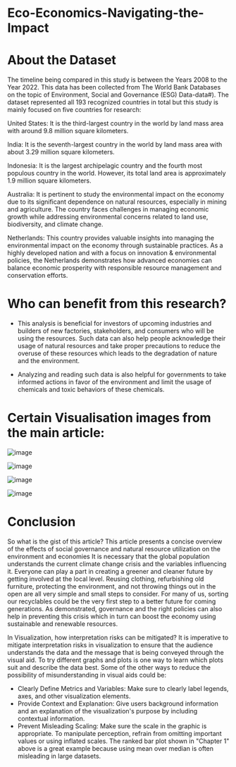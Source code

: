 # Eco-Economics-Navigating-the-Impact
# About the Dataset

The timeline being compared in this study is between the Years 2008 to the Year 2022. This data has been collected from The World Bank Databases on the topic of Environment, Social and Governance (ESG) Data-data#). The dataset represented all 193 recognized countries in total but this study is mainly focused on five countries for research:

United States: It is the third-largest country in the world by land mass area with around 9.8 million square kilometers.

India: It is the seventh-largest country in the world by land mass area with about 3.29 million square kilometers.

Indonesia: It is the largest archipelagic country and the fourth most populous country in the world. However, its total land area is approximately 1.9 million square kilometers.

Australia: It is pertinent to study the environmental impact on the economy due to its significant dependence on natural resources, especially in mining and agriculture. The country faces challenges in managing economic growth while addressing environmental concerns related to land use, biodiversity, and climate change.

Netherlands: This country provides valuable insights into managing the environmental impact on the economy through sustainable practices. As a highly developed nation and with a focus on innovation & environmental policies, the Netherlands demonstrates how advanced economies can balance economic prosperity with responsible resource management and conservation efforts.

# Who can benefit from this research?

- This analysis is beneficial for investors of upcoming industries and builders of new factories, stakeholders, and consumers who will be using the resources. Such data can also help people acknowledge their usage of natural resources and take proper precautions to reduce the overuse of these resources which leads to the degradation of nature and the environment.

- Analyzing and reading such data is also helpful for governments to take informed actions in favor of the environment and limit the usage of chemicals and toxic behaviors of these chemicals.

# Certain Visualisation images from the main article:
![image](https://github.com/user-attachments/assets/a3532f1e-d599-44fa-be9e-52962732dbdb)

![image](https://github.com/user-attachments/assets/d2177e56-d31e-4ff2-b796-3700dd9a80b9)

![image](https://github.com/user-attachments/assets/c3afe0de-3b72-4de6-ba10-0496184ee05e)

![image](https://github.com/user-attachments/assets/0625cea3-d6d1-46da-be1a-c48bc2571cab)


# Conclusion

So what is the gist of this article?
This article presents a concise overview of the effects of social governance and natural resource utilization on the environment and economies It is necessary that the global population understands the current climate change crisis and the variables influencing it. Everyone can play a part in creating a greener and cleaner future by getting involved at the local level. Reusing clothing, refurbishing old furniture, protecting the environment, and not throwing things out in the open are all very simple and small steps to consider. For many of us, sorting our recyclables could be the very first step to a better future for coming generations. As demonstrated, governance and the right policies can also help in preventing this crisis which in turn can boost the economy using sustainable and renewable resources.

In Visualization, how interpretation risks can be mitigated?
It is imperative to mitigate interpretation risks in visualization to ensure that the audience understands the data and the message that is being conveyed through the visual aid. To try different graphs and plots is one way to learn which plots suit and describe the data best. Some of the other ways to reduce the possibility of misunderstanding in visual aids could be:

- Clearly Define Metrics and Variables: Make sure to clearly label legends, axes, and other visualization elements.
- Provide Context and Explanation: Give users background information and an explanation of the visualization's purpose by including contextual information.
- Prevent Misleading Scaling: Make sure the scale in the graphic is appropriate. To manipulate perception, refrain from omitting important values or using inflated scales. The ranked bar plot shown in "Chapter 1" above is a great example because using mean over median is often misleading in large datasets.
